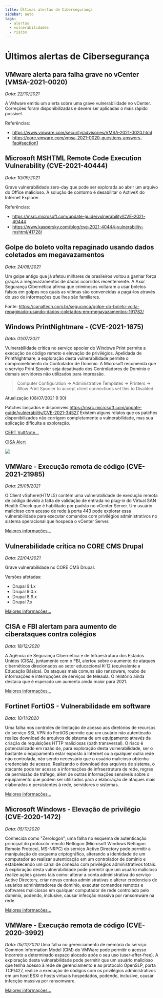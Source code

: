 ```yaml
---
title: Últimas alertas de Cibersegurança
sidebar: auto
tags:
  - alertas
  - vulnerabilidades
  - riscos
---
```


# Últimos alertas de Cibersegurança

## VMware alerta para falha grave no vCenter (VMSA-2021-0020)
*Data: 22/10/2021*

A VMware emitiu um alerta sobre uma grave vulnerabilidade no vCenter. Correções foram disponibilizadas e devem ser aplicadas o mais rápido possível.

Referências:
 - https://www.vmware.com/security/advisories/VMSA-2021-0020.html
 - https://core.vmware.com/vmsa-2021-0020-questions-answers-faq#section1

## Microsoft MSHTML Remote Code Execution Vulnerability (CVE-2021-40444)
*Data: 10/09/2021*

Grave vulnerabilidade zero-day que pode ser explorada ao abrir um arquivo do Office malicioso. A solução de contorno é desabilitar o ActiveX do Internet Explorer.

Referências:
 - https://msrc.microsoft.com/update-guide/vulnerability/CVE-2021-40444
 - https://www.kaspersky.com/blog/cve-2021-40444-vulnerability-mshtml/41728/

## Golpe do boleto volta repaginado usando dados coletados em megavazamentos
*Data: 24/08/2021*

Um golpe antigo que já afetou milhares de brasileiros voltou a ganhar força graças a megavazamentos de dados ocorridos recentemente. A Axur Segurança Cibernética afirma que criminosos voltaram a usar boletos falsos em golpes nos quais as vítimas são convencidas a pagá-los através do uso de informações que lhes são familiares.

Fonte: https://canaltech.com.br/seguranca/golpe-do-boleto-volta-repaginado-usando-dados-coletados-em-megavazamentos-191782/

## Windows PrintNightmare - (CVE-2021-1675)
*Data: 01/07/2021*

Vulnerabilidade crítica no serviço spooler do Windows Print permite a execução de código remoto e elevação de privilégios. Apelidada de PrintNightmare, a exploração desta vulnerabilidade permite o comprometimento do Controlador de Domínio.
A Microsoft recomenda que o serviço Print Spooler seja desativado dos Controladores de Domínio e demais servidores não utilizados para impressão.

> Computer Configuration -> Administrative Templates -> Printers -> Allow Print Spooler to accept client connections set this to Disabled:

Atualização (08/07/2021 9:30)

Patches lançados e disponíveis https://msrc.microsoft.com/update-guide/vulnerability/CVE-2021-34527
Existem alguns relatos que os patches disponibilizados não corrigem completamente a vulnerabilidade, mas sua aplicação dificulta a exploração.

[CERT VultNote...](https://www.kb.cert.org/vuls/id/383432)

[CISA Alert](https://us-cert.cisa.gov/ncas/current-activity/2021/06/30/printnightmare-critical-windows-print-spooler-vulnerability)

![](/img/cve-2021-34527.jpg)

##  VMWare - Execução remota de código (CVE-2021-21985)
*Data: 25/05/2021*

O Client vSphere(HTML5) contém uma vulnerabilidade de execução remota de código devido à falta de validação de entrada no plug-in do Virtual SAN Health Check que é habilitado por padrão no vCenter Server. Um usuário malicioso com acesso de rede à porta 443 pode explorar essa vulnerabilidade para executar comandos com privilégios administrativos no sistema operacional que hospeda o vCenter Server.

[Maiores informações...](https://arstechnica.com/gadgets/2021/05/vulnerability-in-vmware-product-has-severity-rating-of-9-8-out-of-10/)

## Vulnerabilidade crítica no CORE CMS Drupal 
*Data: 22/04/2021*

Grave vulnerabilidade no CORE CMS Drupal.

Versões afetadas:
 - Drupal 9.1.x
 - Drupal 9.0.x
 - Drupal 8.9.x
 - Drupal 7.x

[Maiores informações...](https://www.drupal.org/sa-core-2021-002)


## CISA e FBI alertam para aumento de ciberataques contra colégios 
*Data: 18/12/2020*

A Agência de Segurança Cibernética e de Infraestrutura dos Estados Unidos (CISA), juntamente com o FBI, alertou sobre o aumento de ataques cibernéticos direcionados ao setor educacional K-12 (equivalente a Educação Básica). Os ataques mais comuns são ransoware, roubo de informações e interrupções de serviços de teleaula. O relatório ainda destaca que é esperado um aumento ainda maior para 2021.

[Maiores informações...](https://us-cert.cisa.gov/sites/default/files/publications/AA20-345A_Joint_Cybersecurity_Advisory_Distance_Learning_S508C.pdf)

## Fortinet FortiOS - Vulnerabilidade em software 
*Data: 10/11/2020*

Uma falha nos controles de limitação de acesso aos diretórios de recursos do serviço SSL VPN do FortiOS permite que um usuário não autenticado realize download de arquivos de sistema de um equipamento através da criação de requisições HTTP maliciosas (path transversal). O risco é potencializado em razão de, para exploração desta vulnerabilidade, ser o bastante o equipamento estar exposto à Internet ou a qualquer outra rede não controlada, não sendo necessário que o usuário malicioso obtenha credenciais de acesso. Realizando o download dos arquivos de sistema, o atacante pode ter acesso a informações de infraestrutura de rede, regras de permissão de tráfego, além de outras informações sensíveis sobre o equipamento que podem ser utilizados para a elaboração de ataques mais elaborados e persistentes à rede, servidores e sistemas.

[Maiores informações...](https://cve.mitre.org/cgi-bin/cvename.cgi?name=CVE-2018-13379)

## Microsoft Windows - Elevação de privilégio (CVE-2020-1472)
*Data: 05/11/2020*

Conhecida como "Zerologon", uma falha no esquema de autenticação principal do protocolo remoto Netlogon (Microsoft Windows Netlogon Remote Protocol, MS-NRPC) do serviço Active Directory pode permitir a manipulação do esquema criptográfico, alterando a identidade de um computador ao realizar autenticação em um controlador de domínio e estabelecendo um canal de conexão com privilégios administrativos totais. A exploração desta vulnerabilidade pode permitir que um usuário malicioso realize ações graves tais como: alterar a conta administrativa do serviço Active Directory, criar novas contas administrativas e alterar credenciais de usuários administradores de domínio, executar comandos remotos e softwares maliciosos em qualquer computador de rede controlado pelo domínio, podendo, inclusive, causar infecção massiva por ransomware na rede.

[Maiores informações...](https://msrc.microsoft.com/update-guide/en-US/vulnerability/CVE-2020-1472)

##  VMWare - Execução remota de código (CVE-2020-3992)
*Data: 05/11/2020*
Uma falha no gerenciamento de memória do serviço Common Information Model (CIM) do VMWare pode permitir o acesso incorreto a determinado espaço alocado após o seu uso (user-after-free). A exploração desta vulnerabilidade pode permitir que um usuário malicioso que tenha acesso à rede de gerenciamento e ao protocolo OpenSLP, porta TCP/427, realize a execução de códigos com os privilégios administrativos em um host ESXi e hosts virtuais hospedados, podendo, inclusive, causar infecção massiva por ransomware.

[Maiores informações...](https://www.vmware.com/security/advisories/VMSA-2020-0023.html)
